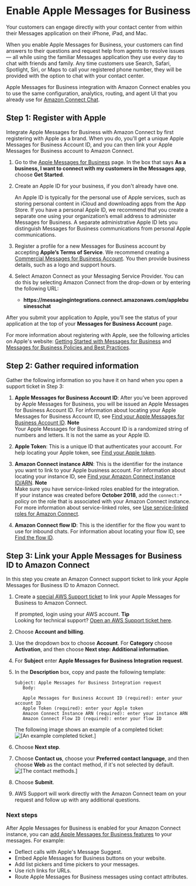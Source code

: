 # Enable Apple Messages for Business<a name="apple-business-chat"></a>

Your customers can engage directly with your contact center from within their Messages application on their iPhone, iPad, and Mac\. 

When you enable Apple Messages for Business, your customers can find answers to their questions and request help from agents to resolve issues — all while using the familiar Messages application they use every day to chat with friends and family\. Any time customers use Search, Safari, Spotlight, Siri, or Maps to call your registered phone number, they will be provided with the option to chat with your contact center\. 

Apple Messages for Business integration with Amazon Connect enables you to use the same configuration, analytics, routing, and agent UI that you already use for [Amazon Connect Chat](web-and-mobile-chat.md)\.

## Step 1: Register with Apple<a name="register-with-apple"></a>

Integrate Apple Messages for Business with Amazon Connect by first registering with Apple as a brand\. When you do, you'll get a unique Apple Messages for Business Account ID, and you can then link your Apple Messages for Business account to Amazon Connect\. 

1. Go to the [Apple Messages for Business](https://register.apple.com/business-chat) page\. In the box that says **As a business, I want to connect with my customers in the Messages app**, choose **Get Started**\.

1. Create an Apple ID for your business, if you don't already have one\.

   An Apple ID is typically for the personal use of Apple services, such as storing personal content in iCloud and downloading apps from the App Store\. If you have a personal Apple ID, we recommend that you create a separate one using your organization’s email address to administer Messages for Business\. A separate administrative Apple ID lets you distinguish Messages for Business communications from personal Apple communications\.

1. Register a profile for a new Messages for Business account by accepting **Apple’s Terms of Service**\. We recommend creating a [Commercial Messages for Business Account](https://register.apple.com/resources/messages/messaging-documentation/register-your-acct#create-a-commercial-business-chat-account)\. You then provide business details, such as a logo and support hours\.

1. Select Amazon Connect as your Messaging Service Provider\. You can do this by selecting Amazon Connect from the drop\-down or by entering the following URL:
   + **https://messagingintegrations\.connect\.amazonaws\.com/applebusinesschat**

After you submit your application to Apple, you’ll see the status of your application at the top of your **Messages for Business Account** page\.

For more information about registering with Apple, see the following articles on Apple's website: [Getting Started with Messages for Business](https://register.apple.com/resources/business-chat/BC-GettingStarted.pdf) and [Messages for Business Policies and Best Practices](https://register.apple.com/resources/business-chat/BC-Policies_and_Best_Practices.pdf)\. 

## Step 2: Gather required information<a name="gather-apple-business-chat-information"></a>

Gather the following information so you have it on hand when you open a support ticket in Step 3:

1. **Apple Messages for Business Account ID**: After you’ve been approved by Apple Messages for Business, you will be issued an Apple Messages for Business Account ID\. For information about locating your Apple Messages for Business Account ID, see [Find your Apple Messages for Business Account ID](find-apple-business-chat-account-id.md)\. 
**Note**  
Your Apple Messages for Business Account ID is a randomized string of numbers and letters\. It is not the same as your Apple ID\. 

1. **Apple Token**: This is a unique ID that authenticates your account\. For help locating your Apple token, see [Find your Apple token](find-apple-token-id.md)\.

1. **Amazon Connect instance ARN**: This is the identifier for the instance you want to link to your Apple business account\. For information about locating your instance ID, see [Find your Amazon Connect instance ID/ARN](find-instance-arn.md)\.
**Note**  
Make sure you have service\-linked roles enabled for the integration\.   
If your instance was created before **October 2018**, add the `connect:*` policy on the role that is associated with your Amazon Connect instance\. For more information about service\-linked roles, see [Use service\-linked roles for Amazon Connect](connect-slr.md)\. 

1. **Amazon Connect flow ID**: This is the identifier for the flow you want to use for inbound chats\. For information about locating your flow ID, see [Find the flow ID](find-contact-flow-id.md)\.

## Step 3: Link your Apple Messages for Business ID to Amazon Connect<a name="link-apple-business-chat"></a>

In this step you create an Amazon Connect support ticket to link your Apple Messages for Business ID to Amazon Connect\. 

1. Create a [special AWS Support ticket](https://console.aws.amazon.com/support/home#/case/create?issueType=customer-service&serviceCode=customer-account&categoryCode=activation) to link your Apple Messages for Business to Amazon Connect\.

   If prompted, login using your AWS account\. 
**Tip**  
Looking for technical support? [Open an AWS Support ticket here](https://console.aws.amazon.com/support/home)\. 

1. Choose **Account and billing**\.

1. Use the dropdown box to choose **Account**\. For **Category** choose **Activation**, and then choose **Next step: Additional information**\.

1. For **Subject** enter **Apple Messages for Business Integration request**\.

1. In the **Description** box, copy and paste the following template: 

   ```
   Subject: Apple Messages for Business Integration request
      Body:
   
      Apple Messages for Business Account ID (required): enter your account ID
      Apple Token (required): enter your Apple token
      Amazon Connect Instance ARN (required): enter your instance ARN
      Amazon Connect Flow ID (required): enter your flow ID
   ```

   The following image shows an example of a completed ticket:  
![\[An example completed ticket.\]](http://docs.aws.amazon.com/connect/latest/adminguide/images/abc-sample-use-case-description.png)

1. Choose **Next step**\.

1. Choose **Contact us**, choose your **Preferred contact language**, and then choose **Web** as the contact method, if it's not selected by default\.  
![\[The contact methods.\]](http://docs.aws.amazon.com/connect/latest/adminguide/images/abc-contact-support-options.png)

1. Choose **Submit**\.

1. AWS Support will work directly with the Amazon Connect team on your request and follow up with any additional questions\.

### Next steps<a name="enable-apple-business-chat-next-steps"></a>

After Apple Messages for Business is enabled for your Amazon Connect instance, you can [ add Apple Messages for Business features](add-apple-business-chat-features.md) to your messages\. For example:
+ Deflect calls with Apple's Message Suggest\.
+ Embed Apple Messages for Business buttons on your website\.
+ Add list pickers and time pickers to your messages\.
+ Use rich links for URLs\.
+ Route Apple Messages for Business messages using contact attributes\.